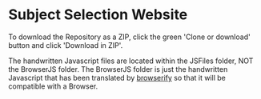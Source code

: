 # Subject Selection Website

To download the Repository as a ZIP, click the green 'Clone or download' button and click 'Download in ZIP'.

The handwritten Javascript files are located within the JSFiles folder, NOT the BrowserJS folder. The BrowserJS folder is just the handwritten Javascript that has been translated by [browserify](http://browserify.org/) so that it will be compatible with a Browser.
